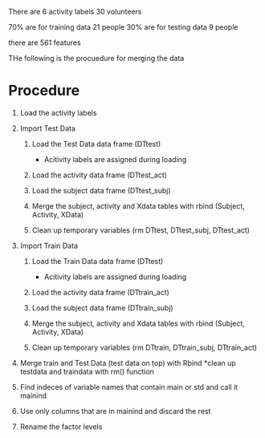 There are 6 activity labels
30 volunteers

70% are for training data 	21 people
30% are for testing data	9 people

there are 561 features

THe following is the procuedure for merging the data

# Procedure
1. Load the activity labels
2. Import Test Data
	1. Load the Test Data data frame (DTtest)
		* Acitivity labels are assigned during loading

	2. Load the activity data frame (DTtest_act)
	3. Load the subject data frame (DTtest_subj)
	4. Merge the subject, activity and Xdata tables with rbind 	(Subject, Activity, XData)
	5. Clean up temporary variables
		(rm DTtest, DTtest_subj, DTtest_act)
3. Import Train Data
	1. Load the Train Data data frame (DTtest)
		* Acitivity labels are assigned during loading

	2. Load the activity data frame (DTtrain_act)
	3. Load the subject data frame (DTtrain_subj)
	4. Merge the subject, activity and Xdata tables with rbind 	(Subject, Activity, XData)
	5. Clean up temporary variables
		(rm DTtrain, DTtrain_subj, DTtrain_act)
4. Merge train and Test Data (test data on top) with Rbind
	*clean up testdata and traindata with rm() function

5. Find indeces of variable names that contain main or std and call it mainind

6. Use only columns that are in mainind and discard the rest

7. Rename the factor levels

